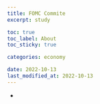 ```yaml
---
title: FOMC Commite
excerpt: study

toc: true
toc_label: About
toc_sticky: true

categories: economy

date: 2022-10-13
last_modified_at: 2022-10-13
---
```

*
